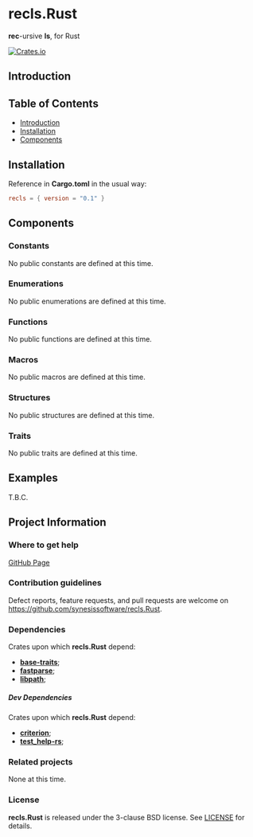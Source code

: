 # recls.Rust <!-- omit in toc -->

**rec**-ursive **ls**, for Rust

[![Crates.io](https://img.shields.io/crates/v/recls.Rust.svg)](https://crates.io/crates/recls.Rust)

## Introduction


## Table of Contents <!-- omit in toc -->

- [Introduction](#introduction)
- [Installation](#installation)
- [Components](#components)

## Installation

Reference in **Cargo.toml** in the usual way:

```toml
recls = { version = "0.1" }
```


## Components

### Constants

No public constants are defined at this time.


### Enumerations

No public enumerations are defined at this time.


### Functions

No public functions are defined at this time.


### Macros

No public macros are defined at this time.


### Structures

No public structures are defined at this time.


### Traits

No public traits are defined at this time.


## Examples

T.B.C.


## Project Information

### Where to get help

[GitHub Page](https://github.com/synesissoftware/recls.Rust "GitHub Page")


### Contribution guidelines

Defect reports, feature requests, and pull requests are welcome on https://github.com/synesissoftware/recls.Rust.


### Dependencies

Crates upon which **recls.Rust** depend:

* [**base-traits**](https://github.com/synesissoftware/base-traits);
* [**fastparse**](https://github.com/synesissoftware/fastparse);
* [**libpath**](https://github.com/synesissoftware/libpath);


##### Dev Dependencies

Crates upon which **recls.Rust** depend:

* [**criterion**](https://github.com/bheisler/criterion.rs);
* [**test_help-rs**](https://github.com/synesissoftware/test_help-rs);


### Related projects

None at this time.


### License

**recls.Rust** is released under the 3-clause BSD license. See [LICENSE](./LICENSE) for details.


<!-- ########################### end of file ########################### -->
